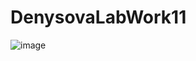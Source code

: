 # DenysovaLabWork11

![image](https://user-images.githubusercontent.com/101859916/171753693-394177a3-6fd7-4117-8beb-21a8d22236a4.png)
